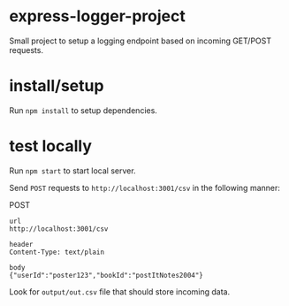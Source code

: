 # express-logger-project
Small project to setup a logging endpoint based on incoming GET/POST requests.

# install/setup
Run `npm install` to setup dependencies.

# test locally
Run `npm start` to start local server.

Send `POST` requests to `http://localhost:3001/csv` in the following manner:

POST
```
url
http://localhost:3001/csv

header
Content-Type: text/plain

body
{"userId":"poster123","bookId":"postItNotes2004"}
```

Look for `output/out.csv` file that should store incoming data.